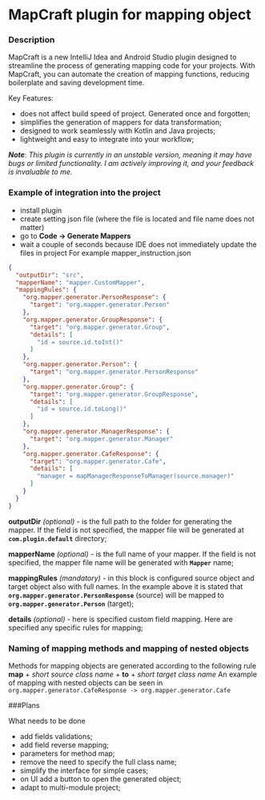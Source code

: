 
# MapCraft plugin for mapping object

### Description
MapCraft is a new IntelliJ Idea and Android Studio plugin designed to streamline the process of generating mapping code for your projects. With MapCraft, you can automate the creation of mapping functions, reducing boilerplate and saving development time.

Key Features:
- does not affect build speed of project. Generated once and forgotten;
- simplifies the generation of mappers for data transformation;
- designed to work seamlessly with Kotlin and Java projects;
- lightweight and easy to integrate into your workflow;

***Note***: *This plugin is currently in an unstable version, meaning it may have bugs or limited functionality. I am actively improving it, and your feedback is invaluable to me.*

### Example of integration into the project

- install plugin
- create setting json file (where the file is located and file name
  does not matter)
- go to **Code -> Generate Mappers**
- wait a couple of seconds because IDE  does not immediately update the files in project
  For example mapper_instruction.json
```json
{
  "outputDir": "src",
  "mapperName": "mapper.CustomMapper",
  "mappingRules": {
    "org.mapper.generator.PersonResponse": {
      "target": "org.mapper.generator.Person"
    },
    "org.mapper.generator.GroupResponse": {
      "target": "org.mapper.generator.Group",
      "details": [
        "id = source.id.toInt()"
      ]
    },
    "org.mapper.generator.Person": {
      "target": "org.mapper.generator.PersonResponse"
    },
    "org.mapper.generator.Group": {
      "target": "org.mapper.generator.GroupResponse",
      "details": [
        "id = source.id.toLong()"
      ]
    },
    "org.mapper.generator.ManagerResponse": {
      "target": "org.mapper.generator.Manager"
    },
    "org.mapper.generator.CafeResponse": {
      "target": "org.mapper.generator.Cafe",
      "details": [
        "manager = mapManagerResponseToManager(source.manager)"
      ]
    }
  }
}
```
**outputDir** *(optional)* - is the full path to the folder for generating the mapper. If the field is not specified, the mapper file will be generated at **`com.plugin.default`** directory;

**mapperName** *(optional)* - is the full name of your mapper. If the field is not specified, the mapper file name will be generated with **`Mapper`** name;

**mappingRules** *(mandatory)* - in this block is configured source object and target object also with full names. In the example above it is stated that **`org.mapper.generator.PersonResponse`** (source) will be mapped to **`org.mapper.generator.Person`** (target);

**details** *(optional)* - here is specified custom field mapping. Here are specified any specific rules for mapping;

### Naming of mapping methods and mapping of nested objects
Methods for mapping objects are generated according to the following rule
**map** + *short source class name* + **to** + *short target class name*
An example of mapping with nested objects can be seen in `org.mapper.generator.CafeResponse -> org.mapper.generator.Cafe`

###Plans

What needs to be done

- add fields validations;
- add field reverse mapping;
- parameters for method map;
- remove the need to specify the full class name;
- simplify the interface for simple cases;
- on UI add a button to open the generated object;
- adapt to multi-module project;
